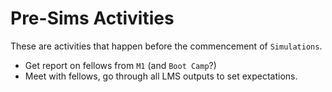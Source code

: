 # Pre-Sims Activities

These are activities that happen before the commencement of `Simulations`.

* Get report on fellows from `M1` (and `Boot Camp`?)
* Meet with fellows, go through all LMS outputs to set expectations.
